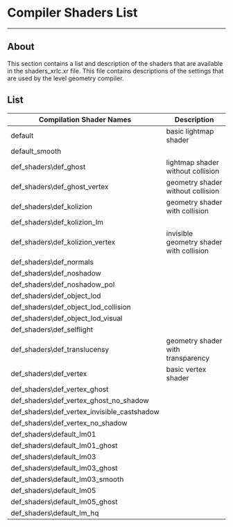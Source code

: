 # Compiler Shaders List

___

## About

This section contains a list and description of the shaders that are available in the shaders_xrlc.xr file. This file contains descriptions of the settings that are used by the level geometry compiler.

## List

| Compilation Shader Names | Description |
---|---|
| default | basic lightmap shader |
| default_smooth |  |
| def_shaders\def_ghost | lightmap shader without collision |
| def_shaders\def_ghost_vertex | geometry shader without collision |
| def_shaders\def_kolizion | geometry shader with collision |
| def_shaders\def_kolizion_lm |  |
| def_shaders\def_kolizion_vertex | invisible geometry shader with collision |
| def_shaders\def_normals |  |
| def_shaders\def_noshadow |  |
| def_shaders\def_noshadow_pol |  |
| def_shaders\def_object_lod |  |
| def_shaders\def_object_lod_collision |  |
| def_shaders\def_object_lod_visual |  |
| def_shaders\def_selflight |  |
| def_shaders\def_translucensy | geometry shader with transparency |
| def_shaders\def_vertex | basic vertex shader |
| def_shaders\def_vertex_ghost |  |
| def_shaders\def_vertex_ghost_no_shadow |  |
| def_shaders\def_vertex_invisible_castshadow |  |
| def_shaders\def_vertex_no_shadow |  |
| def_shaders\default_lm01 |  |
| def_shaders\default_lm01_ghost |  |
| def_shaders\default_lm03 |  |
| def_shaders\default_lm03_ghost |  |
| def_shaders\default_lm03_smooth |  |
| def_shaders\default_lm05 |  |
| def_shaders\default_lm05_ghost |  |
| def_shaders\default_lm_hq |  |
